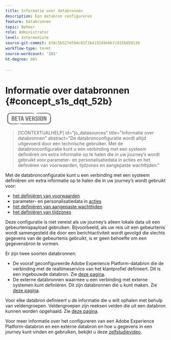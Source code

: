 ```yaml
---
title: Informatie over databronnen
description: Een databron configureren
feature: Databronnen
topic: Beheer
role: Administrator
level: Intermediate
source-git-commit: b58c5b527e594c03f3b415549e6b7cd15b050139
workflow-type: tm+mt
source-wordcount: '281'
ht-degree: 86%

---
```


# Informatie over databronnen {#concept_s1s_dqt_52b}

![](../assets/do-not-localize/badge.png)

>[!CONTEXTUALHELP]
>id="jo_datasources"
>title="Informatie over databronnen"
>abstract="De databronconfiguratie wordt altijd uitgevoerd door een technische gebruiker. Met de databronconfiguratie kunt u een verbinding met een systeem definiëren om extra informatie op te halen die in uw journey’s wordt gebruikt voor parameter- en personalisatiedata in acties en het definiëren van voorwaarden, tijdzones en aangepaste wachttijden."

Met de databronconfiguratie kunt u een verbinding met een systeem definiëren om extra informatie op te halen die in uw journey’s wordt gebruikt voor:

* [het definiëren van voorwaarden](../building-journeys/condition-activity.md)
* parameter- en personalisatiedata in [acties](../action/action.md)
* [het definiëren van aangepaste wachttijden](../building-journeys/wait-activity.md#custom)
* [het definiëren van tijdzones](../building-journeys/timezone-management.md)

Deze configuratie is niet vereist als uw journey’s alleen lokale data uit een gebeurtenispayload gebruiken. Bijvoorbeeld, als uw reis uit een gebeurtenis wordt samengesteld die door een berichtactiviteit wordt gevolgd die slechts gegevens van de gebeurtenis gebruikt, is er geen behoefte om een gegevensbron te vormen.

Er zijn twee soorten databronnen:

* De vooraf geconfigureerde Adobe Experience Platform-databron die de verbinding met de realtimeservice van het klantprofiel definieert. Dit is een ingebouwde databron. Zie [deze pagina](../datasource/adobe-experience-platform-data-source.md).
* De externe databronnen waarmee u een verbinding met externe systemen kunt definiëren. Dit zijn databronnen die u kunt maken. Zie [deze pagina](../datasource/external-data-sources.md).

Voor elke databron definieert u de informatie die u wilt ophalen met behulp van veldengroepen. Veldengroepen zijn reeksen velden die uit een databron kunnen worden opgehaald. Zie [deze pagina](../datasource/configure-data-sources.md#define-field-groups).

Voor meer informatie over het configureren van een Adobe Experience Platform-databron en een externe databron en hoe u gegevens in een journey kunt vinden en gebruiken, bekijkt u deze [zelfstudievideo](https://experienceleague.adobe.com/docs/journey-orchestration-learn/tutorials/configure-data-sources.html).
